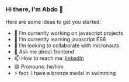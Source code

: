 ### Hi there, I'm Abdo 👋


Here are some ideas to get you started:

- 🔭 I’m currently working on javascript projects
- 🌱 I’m currently learning javascript ES6
- 👯 I’m looking to collaborate with micronauts
- 💬 Ask me about frontend
- 📫 How to reach me: [linkedIn](https://www.linkedin.com/in/abdelruhman-mihamed-a42667179/)
- 😄 Pronouns: he/him
- ⚡ fact: I have a bronze medal in swimming 

